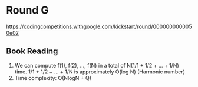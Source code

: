 # Round G
https://codingcompetitions.withgoogle.com/kickstart/round/0000000000050e02

## Book Reading
1. We can compute f(1), f(2), ..., f(N) in a total of N(1/1 + 1/2 + ... + 1/N) time. 
   1/1 + 1/2 + ... + 1/N is approximately O(log N) (Harmonic number)
2. Time complexity: O(NlogN + Q)
